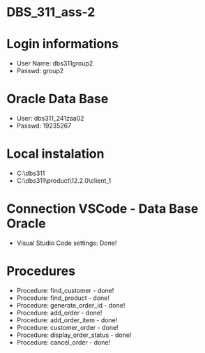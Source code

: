 # DBS_311_ass-2

# Login informations
- User Name: dbs311group2
- Passwd: group2

# Oracle Data Base
- User: dbs311_241zaa02
- Passwd: 19235267

# Local instalation
- C:\dbs311
- C:\dbs311\product\12.2.0\client_1

# Connection VSCode - Data Base Oracle
- Visual Studio Code settings: Done!

# Procedures
- Procedure: find_customer - done!
- Procedure: find_product - done!
- Procedure: generate_order_id - done!
- Procedure: add_order - done!
- Procedure: add_order_item - done!
- Procedure: customer_order - done!
- Procedure: display_order_status - done!
- Procedure: cancel_order - done!
